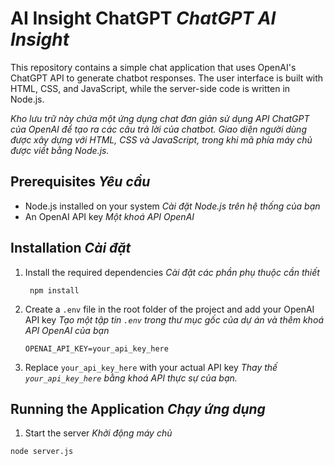 # AI Insight ChatGPT _ChatGPT AI Insight_

This repository contains a simple chat application that uses OpenAI's ChatGPT API to generate chatbot responses. The user interface is built with HTML, CSS, and JavaScript, while the server-side code is written in Node.js.

_Kho lưu trữ này chứa một ứng dụng chat đơn giản sử dụng API ChatGPT của OpenAI để tạo ra các câu trả lời của chatbot. Giao diện người dùng được xây dựng với HTML, CSS và JavaScript, trong khi mã phía máy chủ được viết bằng Node.js._

## Prerequisites _Yêu cầu_

- Node.js installed on your system _Cài đặt Node.js trên hệ thống của bạn_
- An OpenAI API key _Một khoá API OpenAI_

## Installation _Cài đặt_

1. Install the required dependencies _Cài đặt các phần phụ thuộc cần thiết_

   <code> npm install</code>

2. Create a `.env` file in the root folder of the project and add your OpenAI API key _Tạo một tập tin `.env` trong thư mục gốc của dự án và thêm khoá API OpenAI của bạn_

   <code>OPENAI_API_KEY=your_api_key_here</code>

3. Replace `your_api_key_here` with your actual API key _Thay thế `your_api_key_here` bằng khoá API thực sự của bạn._

## Running the Application _Chạy ứng dụng_

1. Start the server _Khởi động máy chủ_

<code>node server.js</code>
